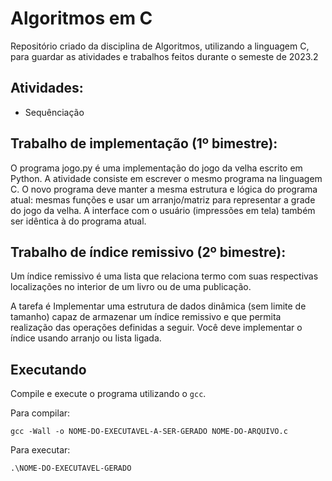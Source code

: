 # Algoritmos em C
Repositório criado da disciplina de Algoritmos, utilizando a linguagem C, para guardar as atividades e trabalhos feitos durante o semeste de 2023.2

## Atividades:
- Sequênciação

## Trabalho de implementação (1º bimestre):
O programa jogo.py é uma implementação do jogo da velha escrito em Python. A atividade consiste em escrever o mesmo programa na linguagem C. O novo programa deve manter a mesma estrutura e lógica do programa atual: mesmas funções e usar um arranjo/matriz para representar a grade do jogo da velha. A interface com o usuário (impressões em tela) também ser idêntica à do programa atual.

## Trabalho de  índice remissivo (2º bimestre):
Um índice remissivo é uma lista que relaciona termo com suas respectivas localizações no
interior de um livro ou de uma publicação.

A tarefa é Implementar uma estrutura de dados dinâmica (sem limite de tamanho) capaz de armazenar um índice remissivo e que permita realização das operações definidas a seguir. Você deve implementar o índice usando arranjo ou lista ligada.

## Executando
Compile e execute o programa utilizando o `gcc`. 

Para compilar:
```
gcc -Wall -o NOME-DO-EXECUTAVEL-A-SER-GERADO NOME-DO-ARQUIVO.c
```
Para executar:
```
.\NOME-DO-EXECUTAVEL-GERADO
```